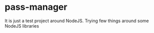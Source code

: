 # pass-manager
It is just a test project around NodeJS. Trying few things around some NodeJS libraries
